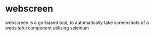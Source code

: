 # webscreen
webscreen is a go-based tool, to automatically take screenshots of a website/ui component utilising selenium
